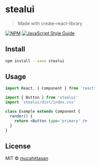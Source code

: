 # stealui

> Made with create-react-library

[![NPM](https://img.shields.io/npm/v/stealui.svg)](https://www.npmjs.com/package/stealui) [![JavaScript Style Guide](https://img.shields.io/badge/code_style-standard-brightgreen.svg)](https://standardjs.com)

## Install

```bash
npm install --save stealui
```

## Usage

```jsx
import React, { Component } from 'react'

import { Button } from 'stealui'
import 'stealui/dist/index.css'

class Example extends Component {
  render() {
    return <Button type='primary' />
  }
}
```

## License

MIT © [mucahittasan](https://github.com/mucahittasan)

